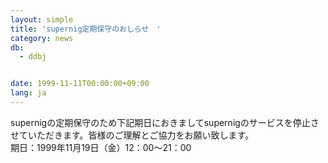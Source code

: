 ```yaml
---
layout: simple
title: 'supernig定期保守のおしらせ　'
category: news
db:
  - ddbj


date: 1999-11-11T00:00:00+09:00
lang: ja
---
```


supernigの定期保守のため下記期日におきましてsupernigのサービスを停止させていただきます。皆様のご理解とご協力をお願い致します。<br>期日：1999年11月19日（金）12：00～21：00
